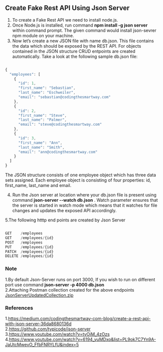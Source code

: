 ## Create Fake Rest API Using Json Server

1. To create a Fake Rest API we need to install node.js.
2. Once Node.js is installed, run command **npm install -g json server** within command prompt. The given command would install json-sevrer npm module on your machine.
3. Now let’s create a new JSON file with name db.json. This file contains the data which should be exposed by the REST API. For objects contained in the JSON structure CRUD entpoints are created automatically. Take a look at the following sample db.json file:

```js

{
  "employees": [
    {
      "id": 1,
      "first_name": "Sebastian",
      "last_name": "Eschweiler",
      "email": "sebastian@codingthesmartway.com"
    },
    {
      "id": 2,
      "first_name": "Steve",
      "last_name": "Palmer",
      "email": "steve@codingthesmartway.com"
    },
    {
      "id": 3,
      "first_name": "Ann",
      "last_name": "Smith",
      "email": "ann@codingthesmartway.com"
    }
  ]
}

```

The JSON structure consists of one employee object which has three data sets assigned. Each employee object is consisting of four properties: id, first_name, last_name and email.

4. Run the Json server at location where your db.json file is present using command **json-server --watch db.json** . Watch parameter ensures that the server is started in watch mode which means that it watches for file changes and updates the exposed API accordingly.

5.The following htttp end points are created by Json Server

```js

GET    /employees
GET    /employees/{id}
POST   /employees
PUT    /employees/{id}
PATCH  /employees/{id}
DELETE /employees/{id}

```

### Note
1.By default Json-Server runs on port 3000, If you wish to run on different port use command **json-server -p 4000 db.json** </br>
2.Attaching Postman collection created for the above endpoints [JsonServerUpdatedCollection.zip](https://github.com/visheshgupta08071992/AutomationAndDSANotes/files/9482286/JsonServerUpdatedCollection.zip)


### References
1.https://medium.com/codingthesmartway-com-blog/create-a-rest-api-with-json-server-36da8680136d </br>
2.https://github.com/typicode/json-server </br>
3.https://www.youtube.com/watch?v=tvOiM_4zOzs </br>
4.https://www.youtube.com/watch?v=6194_vuMDxo&list=PL9ok7C7Yn9A-JaUtcMwevO_FfbFNRYLfU&index=5 </br>
